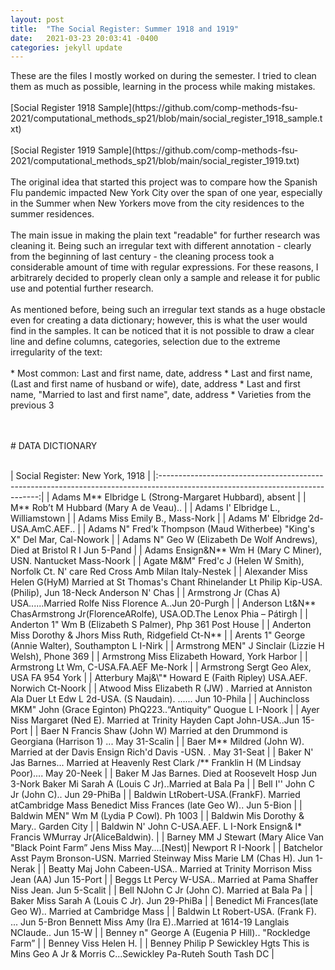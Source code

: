 ```yaml
---
layout: post
title:  "The Social Register: Summer 1918 and 1919"
date:   2021-03-23 20:03:41 -0400
categories: jekyll update
---
```

<p>These are the files I mostly worked on during the semester. I tried to clean them as much as possible, learning in the process while making mistakes.
<br>
<br>
[Social Register 1918 Sample](https://github.com/comp-methods-fsu-2021/computational_methods_sp21/blob/main/social_register_1918_sample.txt)
<br>
<br>
[Social Register 1919 Sample](https://github.com/comp-methods-fsu-2021/computational_methods_sp21/blob/main/social_register_1919.txt)
<br>
<br>
The original idea that started this project was to compare how the Spanish Flu pandemic impacted New York City over the span of one year, especially in the Summer when New Yorkers move from the city residences to the summer residences. 
<br>
<br>
The main issue in making the plain text "readable" for further research was cleaning it. Being such an irregular text with different annotation - clearly from the beginning of last century - the cleaning process took a considerable amount of time with regular expressions. For these reasons, I arbitrarely decided to properly clean only a sample and release it for public use and potential further research.
<br>
<br>
As mentioned before, being such an irregular text stands as a huge obstacle even for creating a data dictionary; however, this is what the user would find in the samples. It can be noticed that it is not possible to draw a clear line and define columns, categories, selection due to the extreme irregularity of the text:
<br>
<br>
* Most common: Last and first name, date, address
* Last and first name, (Last and first name of husband or wife), date, address 
* Last and first name, "Married to last and first name", date, address
* Varieties from the previous 3
</p>
<br>
<br>
# DATA DICTIONARY
<br>
<br>
<p>
| Social Register: New York, 1918																								 |
|:------------------------------------------------------------------------------------------------------------------------------:|
| Adams M** Elbridge L (Strong-Margaret Hubbard), absent 																		 |
| M** Rob’t M Hubbard (Mary A de Veau).. 																						 |
| Adams I' Elbridge L., Williamstown  																							 |
| Adams Miss Emily B., Mass-Nork  																								 |
| Adams M' Elbridge 2d-USA.AmC.AEF.. 																							 |
| Adams N" Fred'k Thompson (Maud Witherbee) "King's X" Del Mar, Cal-Nowork 														 |
| Adams N" Geo W (Elizabeth De Wolf Andrews), Died at Bristol R I Jun 5-Pand 													 |
| Adams Ensign&N** Wm H (Mary C Miner), USN. Nantucket Mass-Noork 																 |
| Agate M&M" Fred'c J (Helen W Smith), Norfolk Ct. N' care Red Cross Amb Milan Italy-Nestek 									 |
| Alexander Miss Helen G(HyM) Married at St Thomas's Chant Rhinelander Lt Philip Kip-USA. (Philip), Jun 18-Neck Anderson N' Chas |
| Armstrong Jr (Chas A) USA......Married Rolfe Niss Florence A..Jun 20-Purgh 													 |
| Anderson Lt&N** ChasArmstrong Jr(FlorenceARolfe), USA.OD.The Lenox Phia – Pátirgh 											 |
| Anderton 1" Wm B (Elizabeth S Palmer), Php 361 Post House 																	 |
| Anderton Miss Dorothy & Jhors Miss Ruth, Ridgefield Ct-N** 																	 |
| Arents 1" George (Annie Walter), Southampton L I-Nirk 																		 |
| Armstrong MEN" J Sinclair (Lizzie H Welsh), Phone 369 																		 |
| Armstrong Miss Elizabeth Howard, York Harbor 																					 |
| Armstrong Lt Wm, C-USA.FA.AEF Me-Nork 																						 |
| Armstrong Sergt Geo Alex, USA FA 954 York 																					 |
| Atterbury Maj&\"* Howard E (Faith Ripley) USA.AEF. Norwich Ct-Noork 															 |
| Atwood Miss Elizabeth R (JW) . Married at Anniston Ala Duer Lt Edw L 2d-USA. (S Naudain). ...... Jun 10-Phila 				 |
| Auchincloss MKM" John (Grace Eginton) PhQ223..“Antiquity” Quogue L I-Noork 													 |
| Ayer Niss Margaret (Ned E). Married at Trinity Hayden Capt John-USA..Jun 15-Port 												 |
| Baer N Francis Shaw (John W) Married at den Drummond is Georgiana (Harrison 1) ... May 31-Scalin 								 |
| Baer M** Mildred (John W). Married at der Davis Ensign Rich'd Davis -USN. . May 31-Seat 										 |
| Baker N' Jas Barnes... Married at Heavenly Rest Clark /** Franklin H (M Lindsay Poor).... May 20-Neek 						 |
| Baker M Jas Barnes. Died at Roosevelt Hosp Jun 3-Nork Baker Mi Sarah A (Louis C Jr)..Married at Bala Pa 						 |
| Bell I'' John C Jr (John C).. Jun 29-PhiBa 																					 |
| Baldwin LtRobert-USA.(FrankF). Married atCambridge Mass Benedict Miss Frances (late Geo W).. Jun 5-Bion 						 |
| Baldwin MEN" Wm M (Lydia P Cowl). Ph 1003 																					 |
| Baldwin Mis Dorothy & Mary.. Garden City 																						 |
| Baldwin N' John C-USA.AEF. L I-Nork Ensign& l* Francis WMurray Jr(AliceBaldwin). 												 |
| Barney MM J Stewart (Mary Alice Van "Black Point Farm” Jens Miss May....[Nest)| Newport R I-Noork 							 |
| Batchelor Asst Paym Bronson-USN. Married Steinway Miss Marie LM (Chas H). Jun 1-Nerak 										 |
| Beatty Maj John Cabeen-USA.. Married at Trinity Morrison Miss Jean (AA) Jun 15-Port 											 |
| Beggs Lt Percy W-USA.. Married at Pama Shaffer Niss Jean. Jun 5-Scalit 														 |
| Bell NJohn C Jr (John C). Married at Bala Pa 																					 |
| Baker Miss Sarah A (Louis C Jr). Jun 29-PhiBa 																				 |
| Benedict Mi Frances(late Geo W).. Married at Cambridge Mass 																	 |
| Baldwin Lt Robert-USA. (Frank F). ... Jun 5-Bron Bennett Miss Amy (Ira E)..Married at 1614-19 Langlais NClaude.. Jun 15-W 	 |
| Benney n" George A (Eugenia P Hill).. "Rockledge Farm” 																		 |
| Benney Viss Helen H. 																											 |
| Benney Philip P Sewickley Hgts This is Mins Geo A Jr & Morris C...Sewickley Pa-Ruteh South Tash DC 							 |
</p>